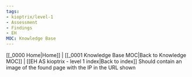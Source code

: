 ```yaml
---
tags:
- kioptrix/level-1
- Assessment
- Findings
- EH
MOC: Knowledge Base
---
```

[[_0000 Home|Home]] | [[_0001 Knowledge Base MOC|Back to Knowledge MOC]] | [[EH AS kioptrix - level 1 index|Back to index]]
Should contain an image of the found page with the IP in the URL shown